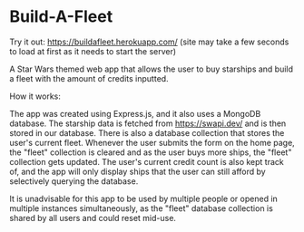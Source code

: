 # Build-A-Fleet
Try it out: https://buildafleet.herokuapp.com/ (site may take a few seconds to load at first as it needs to start the server)

A Star Wars themed web app that allows the user to buy starships and build a fleet with the amount of credits inputted. 

How it works:

The app was created using Express.js, and it also uses a MongoDB database. The starship data is fetched from https://swapi.dev/ and is then stored in our database. There is also a database collection that stores the user's current fleet. Whenever the user submits the form on the home page, the "fleet" collection is cleared and as the user buys more ships, the "fleet" collection gets updated. The user's current credit count is also kept track of, and the app will only display ships that the user can still afford by selectively querying the database.

It is unadvisable for this app to be used by multiple people or opened in multiple instances simultaneously, as the "fleet" database collection is shared by all users and could reset mid-use.
